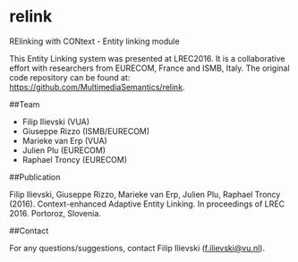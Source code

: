 # relink
RElinking with CONtext - Entity linking module

This Entity Linking system was presented at LREC2016. It is a collaborative effort with researchers from EURECOM, France and ISMB, Italy. 
The original code repository can be found at: https://github.com/MultimediaSemantics/relink.

##Team
  * Filip Ilievski (VUA)
  * Giuseppe Rizzo (ISMB/EURECOM)
  * Marieke van Erp (VUA)
  * Julien Plu (EURECOM)
  * Raphael Troncy (EURECOM)

##Publication

Filip Ilievski, Giuseppe Rizzo, Marieke van Erp, Julien Plu, Raphael Troncy (2016). Context-enhanced Adaptive Entity Linking. In proceedings of LREC 2016. Portoroz, Slovenia.

##Contact

For any questions/suggestions, contact Filip Ilievski (f.ilievski@vu.nl).
